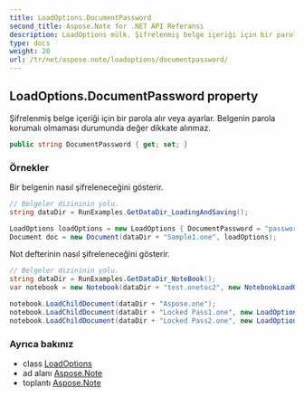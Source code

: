 ```yaml
---
title: LoadOptions.DocumentPassword
second_title: Aspose.Note for .NET API Referansı
description: LoadOptions mülk. Şifrelenmiş belge içeriği için bir parola alır veya ayarlar. Belgenin parola korumalı olmaması durumunda değer dikkate alınmaz.
type: docs
weight: 20
url: /tr/net/aspose.note/loadoptions/documentpassword/
---
```

## LoadOptions.DocumentPassword property

Şifrelenmiş belge içeriği için bir parola alır veya ayarlar. Belgenin parola korumalı olmaması durumunda değer dikkate alınmaz.

```csharp
public string DocumentPassword { get; set; }
```

### Örnekler

Bir belgenin nasıl şifreleneceğini gösterir.

```csharp
// Belgeler dizininin yolu.
string dataDir = RunExamples.GetDataDir_LoadingAndSaving();

LoadOptions loadOptions = new LoadOptions { DocumentPassword = "password" };
Document doc = new Document(dataDir + "Sample1.one", loadOptions);
```

Not defterinin nasıl şifreleneceğini gösterir.

```csharp
// Belgeler dizininin yolu.
string dataDir = RunExamples.GetDataDir_NoteBook();
var notebook = new Notebook(dataDir + "test.onetoc2", new NotebookLoadOptions() { DeferredLoading = true });

notebook.LoadChildDocument(dataDir + "Aspose.one");  
notebook.LoadChildDocument(dataDir + "Locked Pass1.one", new LoadOptions() { DocumentPassword = "pass" });
notebook.LoadChildDocument(dataDir + "Locked Pass2.one", new LoadOptions() { DocumentPassword = "pass2" });
```

### Ayrıca bakınız

* class [LoadOptions](../)
* ad alanı [Aspose.Note](../../loadoptions/)
* toplantı [Aspose.Note](../../../)


